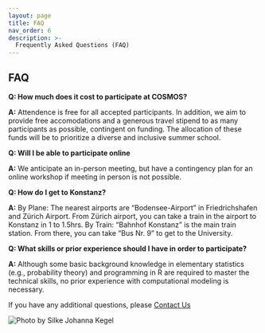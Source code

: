 ```yaml
---
layout: page
title: FAQ
nav_order: 6
description: >-
  Frequently Asked Questions (FAQ)
---
```



## FAQ

**Q: How much does it cost to participate at COSMOS?**

**A:** Attendence is free for all accepted participants. In addition, we aim to provide free accomodations and a generous travel stipend to as many participants as possible, contingent on funding. The allocation of these funds will be to prioritize a diverse and inclusive summer school. 

**Q: Will I be able to participate online**

**A:** We anticipate an in-person meeting, but have a contingency plan for an online workshop if meeting in person is not possible.


**Q: How do I get to Konstanz?**

**A:** By Plane: The nearest airports are “Bodensee-Airport” in Friedrichshafen
and Zürich Airport. From Zürich airport, you can take a train in the airport to Konstanz in 1 to 1.5hrs. 
By Train: “Bahnhof Konstanz” is the main train station. From there, you can take “Bus Nr. 9” to get to the University.


**Q: What skills or prior experience should I have in order to participate?**

**A:** Although some basic background knowledge in elementary statistics (e.g., probability theory) and programming in R are required to master the technical skills, no prior experience with computational modeling is necessary. 


If you have any additional questions, please [Contact Us](mailto:cosmos.konstanz@gmail.com)

<img src="{{site.baseurl}}/assets/images/konstanz.jpeg" title="Photo by Silke Johanna Kegel">